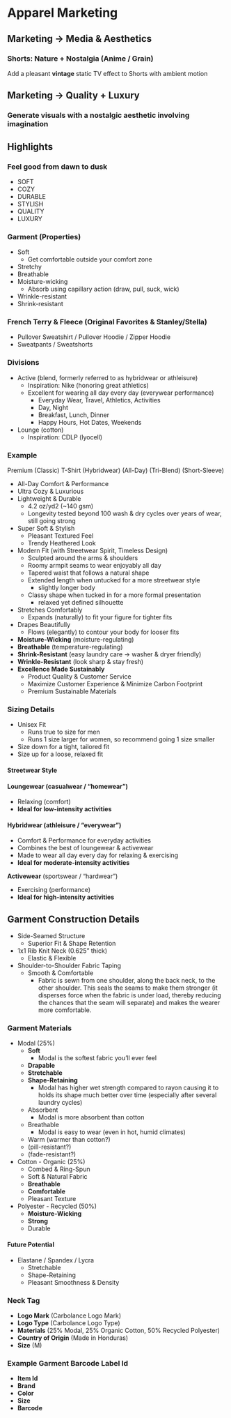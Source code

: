 # Apparel Marketing

## Marketing → Media & Aesthetics

### Shorts: Nature + Nostalgia (Anime / Grain)

Add a pleasant **vintage** static TV effect to Shorts with ambient motion

## Marketing → Quality + Luxury

### Generate visuals with a nostalgic aesthetic involving imagination

## Highlights

### Feel good from dawn to dusk

* SOFT  
* COZY  
* DURABLE  
* STYLISH  
* QUALITY  
* LUXURY

### Garment (Properties)

* Soft
  * Get comfortable outside your comfort zone
* Stretchy
* Breathable
* Moisture-wicking
  * Absorb using capillary action (draw, pull, suck, wick)
* Wrinkle-resistant
* Shrink-resistant

### French Terry & Fleece (Original Favorites & Stanley/Stella)

* Pullover Sweatshirt / Pullover Hoodie / Zipper Hoodie  
* Sweatpants / Sweatshorts

### Divisions

* Active (blend, formerly referred to as hybridwear or athleisure)  
  * Inspiration: Nike (honoring great athletics)  
  * Excellent for wearing all day every day (everywear performance)  
    * Everyday Wear, Travel, Athletics, Activities  
    * Day, Night  
    * Breakfast, Lunch, Dinner  
    * Happy Hours, Hot Dates, Weekends  
* Lounge (cotton)  
  * Inspiration: CDLP (lyocell)

### Example

Premium (Classic) T-Shirt (Hybridwear) (All-Day) (Tri-Blend) (Short-Sleeve)

* All-Day Comfort & Performance  
* Ultra Cozy & Luxurious  
* Lightweight & Durable  
  * 4.2 oz/yd2 (\~140 gsm)  
  * Longevity tested beyond 100 wash & dry cycles over years of wear, still going strong  
* Super Soft & Stylish  
  * Pleasant Textured Feel  
  * Trendy Heathered Look  
* Modern Fit (with Streetwear Spirit, Timeless Design)  
  * Sculpted around the arms & shoulders  
  * Roomy armpit seams to wear enjoyably all day  
  * Tapered waist that follows a natural shape  
  * Extended length when untucked for a more streetwear style  
    * slightly longer body  
  * Classy shape when tucked in for a more formal presentation  
    * relaxed yet defined silhouette  
* Stretches Comfortably  
  * Expands (naturally) to fit your figure for tighter fits  
* Drapes Beautifully  
  * Flows (elegantly) to contour your body for looser fits  
* **Moisture-Wicking** (moisture-regulating)  
* **Breathable** (temperature-regulating)  
* **Shrink-Resistant** (easy laundry care → washer & dryer friendly)  
* **Wrinkle-Resistant** (look sharp & stay fresh)  
* **Excellence Made Sustainably**  
  * Product Quality & Customer Service  
  * Maximize Customer Experience & Minimize Carbon Footprint  
  * Premium Sustainable Materials

### Sizing Details

* Unisex Fit  
  * Runs true to size for men  
  * Runs 1 size larger for women, so recommend going 1 size smaller  
* Size down for a tight, tailored fit  
* Size up for a loose, relaxed fit

#### Streetwear Style

#### Loungewear (casualwear / “homewear”)

* Relaxing (comfort)
* **Ideal for low-intensity activities**

#### Hybridwear (athleisure / “everywear”)

* Comfort & Performance for everyday activities
* Combines the best of loungewear & activewear
* Made to wear all day every day for relaxing & exercising
* **Ideal for moderate-intensity activities**

**Activewear** (sportswear / “hardwear”)

* Exercising (performance)
* **Ideal for high-intensity activities**

## Garment Construction Details

* Side-Seamed Structure  
  * Superior Fit & Shape Retention  
* 1x1 Rib Knit Neck (0.625” thick)  
  * Elastic & Flexible  
* Shoulder-to-Shoulder Fabric Taping  
  * Smooth & Comfortable  
    * Fabric is sewn from one shoulder, along the back neck, to the other shoulder. This seals the seams to make them stronger (it disperses force when the fabric is under load, thereby reducing the chances that the seam will separate) and makes the wearer more comfortable.

### Garment Materials

* Modal (25%)  
  * **Soft**  
    * Modal is the softest fabric you’ll ever feel  
  * **Drapable**  
  * **Stretchable**  
  * **Shape-Retaining**  
    * Modal has higher wet strength compared to rayon causing it to holds its shape much better over time (especially after several laundry cycles)  
  * Absorbent  
    * Modal is more absorbent than cotton  
  * Breathable  
    * Modal is easy to wear (even in hot, humid climates)  
  * Warm (warmer than cotton?)  
  * (pill-resistant?)  
  * (fade-resistant?)  
* Cotton \- Organic (25%)  
  * Combed & Ring-Spun  
  * Soft & Natural Fabric  
  * **Breathable**  
  * **Comfortable**  
  * Pleasant Texture  
* Polyester \- Recycled (50%)  
  * **Moisture-Wicking**  
  * **Strong**  
  * Durable

#### Future Potential

* Elastane / Spandex / Lycra  
  * Stretchable  
  * Shape-Retaining  
  * Pleasant Smoothness & Density

### Neck Tag

* **Logo Mark** (Carbolance Logo Mark)  
* **Logo Type** (Carbolance Logo Type)  
* **Materials** (25% Modal, 25% Organic Cotton, 50% Recycled Polyester)  
* **Country of Origin** (Made in Honduras)  
* **Size** (M)

### Example Garment Barcode Label Id

* **Item Id**  
* **Brand**
* **Color**
* **Size**
* **Barcode**
